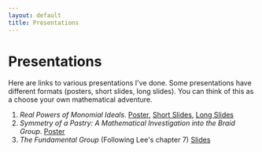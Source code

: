 ```yaml
---
layout: default
title: Presentations
---
```

# Presentations

Here are links to various presentations I've done. Some presentations have different formats (posters, short slides, long slides). You can think of this as a choose your own mathematical adventure.

1. *Real Powers of Monomial Ideals*. <a href="/rPowPoster.pdf">Poster</a>, <a href="/rPowShortSlides.pdf">Short Slides</a>, <a href="/rPowLongSlides.pdf">Long Slides</a>
2. *Symmetry of a Pastry: A Mathematical Investigation into the Braid Group*.  <a href="/mcnairPoster.pdf"> Poster </a>
3. *The Fundamental Group* (Following Lee's chapter 7) <a href="/fundGrp.pdf"> Slides </a>